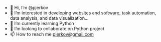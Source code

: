 - 👋 Hi, I’m @pjerkov
- 👀 I’m interested in developing websites and software, task automation, data analysis, and data visualization... 
- 🌱 I’m currently learning Python
- 💞️ I’m looking to collaborate on Python project
- 📫 How to reach me pjerkov@gmail.com

<!---
pjerkov/pjerkov is a ✨ special ✨ repository because its `README.md` (this file) appears on your GitHub profile.
You can click the Preview link to take a look at your changes.
--->
